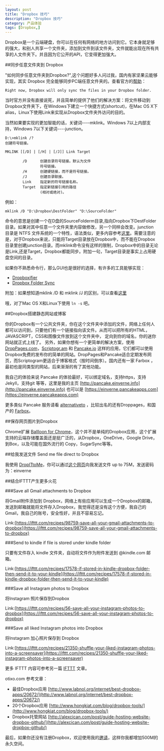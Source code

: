 ```yaml
---
layout: post
title: "Dropbox 技巧"
description: "Dropbox 技巧"
category: 产品体验
tags: [Dropbox,]
---
```


Dropbox是一个云端硬盘，你可以在任何有网络的地方访问到它。它本身就足够的强大，和别人共享一个文件夹，添加到文件到该文件夹，文件就能出现在所有共享的人文件夹下。并且因为它公开的API，它变得更加强大。

##同步任意文件夹到 Dropbox

"如何同步任意文件夹到Dropbox?",这个问题好多人问过我，国内有家坚果云能够实现，其实 Dropbox 完全能够同步PC端任意文件夹的。查看官方的[帮助](https://www.dropbox.com/en/help/12)：

	Right now, Dropbox will only sync the files in your Dropbox folder.

当时官方并没有直接说死，并且简单的提供了他们的解决方案：将文件移动到Dropbox文件夹下，在Windows下建立一个快捷方式(shortcut)，在Mac OS X下alias，Linux下使用Link来实现从Dropbox文件夹外访问的目的。

当然如果要实现的更加智能的话，关键词----mklink。Windows 7以上内部支持，Windows 7以下关键词----junction。

	D:\>mklink /?
	创建符号链接。

	MKLINK [[/D] | [/H] | [/J]] Link Target

			/D      创建目录符号链接。默认为文件
					符号链接。
			/H      创建硬链接，而不是符号链接。
			/J      创建目录联接。
			Link    指定新的符号链接名称。
			Target  指定新链接引用的路径
					(相对或绝对)。

例如：

	mklink /D "D:\Dropbox\DestFolder" "D:\SourceFolder"

命令的意思是创建一个在D盘的SourceFolderm目录,指向Dropbox下DestFolder 目录。如果对其中任意一个文件夹里内容做修改，另一个同样会改变。junction 目录是 NTFS 文件系统的一个特性，语法类似，更多内容参考[这里](http://lifehacker.com/5154698/sync-files-and-folders-outside-your-my-dropbox-folder)。需要注意的是，对于Dropbox来说，只能将Target目录放在Dropbox中，而不能在Dropbox目录里创建junction目录。而mklink命令没有这样的限制，Dropbox中的目录无论是Link,还是Target，Dropbox都能同步。附加一句，Target目录是事实上占用硬盘空间的目录。

如果你不熟悉命令行，那么GUI也是很好的选择，有许多的工具能够实现：

- [Dropboxifier](http://dropboxifier.codeplex.com/)
- [Dropbox Folder Sync](http://satyadeepk.in/dropbox-folder-sync/)

附加：如果想知道mklink /D 和 mklink /J 的区别，可以查看[这里](http://superuser.com/questions/347930/what-are-the-various-link-types-in-windows-how-do-i-create-them)

哦，对了Mac OS X和Linux下使用 `ln -s` 吧。

##Dropbox搭建静态网站或博客

你的Dropbox有一个公共文件夹，你在这个文件夹中添加的文件，网络上任何人都可以访问到，只要他们有一个链接指向该文件。从而可以把所有的HTML，JAVASCRIPT，CSS和图像文件放到这个文件夹中， 定向到你的域名，你的迷你网站就正式上线了。
另外，如果你想有一个更简单的解决方案，使用 [DropPages.com](http://DropPages.com)，[Scriptogr.am](http://Scriptogr.am) 和 [Pancake.io](http://Pancake.io) 这样的应用，它们都可以使用Dropbox免费的发布你的简单的网站。DropPages和Pancake适合定期发布网页，而Scriptogram更适合于博客格式（按时间倒序）。国内还有一家 Farbox ，最初也是同类型的网站，后来渐渐的有了其他功能。

我自己的体验来说 Pancake 的体验最好，可以绑定域名，支持https，支持 Jekyll，支持git  等等，这里是我的主页 [http://pancake.einverne.info](http://pancake.einverne.info) 也可以是 [https://einverne.pancakeapps.com](https://einverne.pancakeapps.com)

更多类似 Pancake 服务请看 [alternativeto](http://alternativeto.net/software/pancake-io/) ，比较出名的还有Droppages，和国产的 [Farbox](https://www.farbox.com/)。

##保存网页图片到Dropbox

Chrome扩展 [Ballloon for Chrome](https://chrome.google.com/webstore/detail/kbmligehjhghebleanjcmenomghmcohn)，这个并不是单纯的Dropbox应用，这个扩展支持的云端存储覆盖面还是挺广泛的，从Dropbox，OneDrive，Google Drive，到Box，以及可能在国外流行的 Copy，SugarSync等等。

##给我发送文件 Send me file direct to Dropbox

我使用 [DropITtoMe](http://www.dropitto.me)，你可以通过[这个网页](http://www.dropitto.me/einverne)向我发送文件 up to 75M，发送密码为：einverne

##结合IFTTT产生更多火花

###Save all Gmail attachments to Dropbox

将Gmail附件添加到 Dropbox，网络上有些应用可以生成一个Dropbox的邮箱，发送到邮箱就能将文件存入Dropbox，我觉得还是没有这个方便，我自己的Gmail，我自己的账号，安全性好，并且不容易忘记。

Link:[https://ifttt.com/recipes/98759-save-all-your-gmail-attachments-to-dropbox](https://ifttt.com/recipes/98759-save-all-your-gmail-attachments-to-dropbox)

###Send to kindle if file is stored under kindle folder

只要有文件存入 kindle 文件夹，自动将文件作为附件发送到 @kindle.com 邮箱。

Link:[https://ifttt.com/recipes/17578-if-stored-in-kindle-dropbox-folder-then-send-it-to-your-kindle](https://ifttt.com/recipes/17578-if-stored-in-kindle-dropbox-folder-then-send-it-to-your-kindle)

###Save all Instagram photos to Dropbox

将Instagram 照片保存到Dropbox

Link:[https://ifttt.com/recipes/56-save-all-your-instagram-photos-to-dropbox](https://ifttt.com/recipes/56-save-all-your-instagram-photos-to-dropbox)

###Save all liked Instagram photos into Dropbox

将Instagram 加心照片保存到 Dropbox

Link:[https://ifttt.com/recipes/21350-shuffle-your-liked-instagram-photos-into-a-screensaver](https://ifttt.com/recipes/21350-shuffle-your-liked-instagram-photos-into-a-screensaver)

更多 IFTTT 内容可参考另一篇 [IFTTT](/2015/06/23/ifttt.html) 文章。

otixo.com
参考文章：

- 最佳Dropbox应用 [http://www.labnol.org/internet/best-dropbox-apps/20672/](http://www.labnol.org/internet/best-dropbox-apps/20672/)
- 20个Dropbox应用 [http://www.hongkiat.com/blog/dropbox-tools/](http://www.hongkiat.com/blog/dropbox-tools/)
- Dropbox托管网站 [http://alexcican.com/post/guide-hosting-website-dropbox-github/](http://alexcican.com/post/guide-hosting-website-dropbox-github/)

最后，如果你还没有注册Dropbox，欢迎使用我的[邀请](https://db.tt/B0sJSIVy)，这样你我都增加500M的永久空间。


